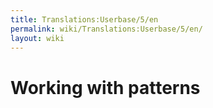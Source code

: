```yaml
---
title: Translations:Userbase/5/en
permalink: wiki/Translations:Userbase/5/en/
layout: wiki
---
```


# Working with patterns
